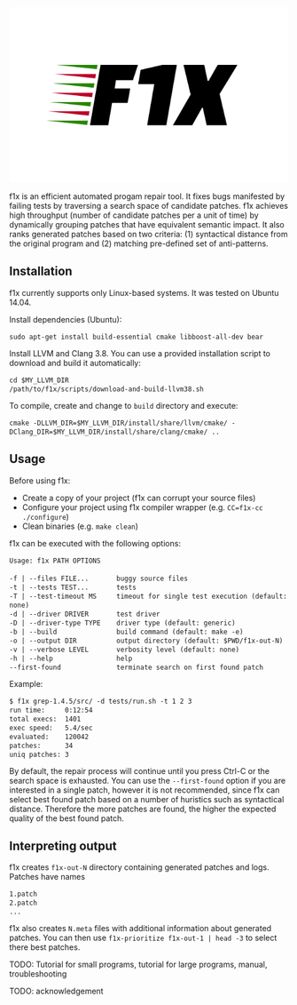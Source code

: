 ![workflow](doc/logo.png)

f1x is an efficient automated progam repair tool. It fixes bugs manifested by failing tests by traversing a search space of candidate patches. f1x achieves high throughput (number of candidate patches per a unit of time) by dynamically grouping patches that have equivalent semantic impact. It also ranks generated patches based on two criteria: (1) syntactical distance from the original program and (2) matching pre-defined set of anti-patterns.

## Installation ##

f1x currently supports only Linux-based systems. It was tested on Ubuntu 14.04.

Install dependencies (Ubuntu):

    sudo apt-get install build-essential cmake libboost-all-dev bear
    
Install LLVM and Clang 3.8. You can use a provided installation script to download and build it automatically:

    cd $MY_LLVM_DIR
    /path/to/f1x/scripts/download-and-build-llvm38.sh
    
To compile, create and change to `build` directory and execute:

    cmake -DLLVM_DIR=$MY_LLVM_DIR/install/share/llvm/cmake/ -DClang_DIR=$MY_LLVM_DIR/install/share/clang/cmake/ ..
    
## Usage ##
    
Before using f1x:

- Create a copy of your project (f1x can corrupt your source files)
- Configure your project using f1x compiler wrapper (e.g. `CC=f1x-cc ./configure`)
- Clean binaries (e.g. `make clean`)

f1x can be executed with the following options:

    Usage: f1x PATH OPTIONS
    
    -f | --files FILE...       buggy source files
    -t | --tests TEST...       tests
    -T | --test-timeout MS     timeout for single test execution (default: none)
    -d | --driver DRIVER       test driver
    -D | --driver-type TYPE    driver type (default: generic)
    -b | --build               build command (default: make -e)
    -o | --output DIR          output directory (default: $PWD/f1x-out-N)
    -v | --verbose LEVEL       verbosity level (default: none)
    -h | --help                help
    --first-found              terminate search on first found patch

Example:

    $ f1x grep-1.4.5/src/ -d tests/run.sh -t 1 2 3
    run time:     0:12:54
    total execs:  1401
    exec speed:   5.4/sec
    evaluated:    120042
    patches:      34
    uniq patches: 3
    
By default, the repair process will continue until you press Ctrl-C or the search space is exhausted. You can use the `--first-found` option if you are interested in a single patch, however it is not recommended, since f1x can select best found patch based on a number of huristics such as syntactical distance. Therefore the more patches are found, the higher the expected quality of the best found patch.

## Interpreting output ##
                            
f1x creates `f1x-out-N` directory containing generated patches and logs. Patches have names

    1.patch
    2.patch
    ...
    
f1x also creates `N.meta` files with additional information about generated patches. You can then use `f1x-prioritize f1x-out-1 | head -3` to select there best patches.

TODO: Tutorial for small programs, tutorial for large programs, manual, troubleshooting

TODO: acknowledgement
